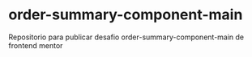 # order-summary-component-main
Repositorio para publicar desafio order-summary-component-main de frontend mentor
